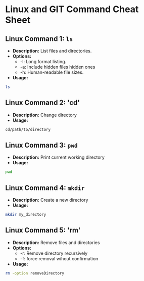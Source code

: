 # Linux and GIT Command Cheat Sheet 
## Linux Command 1: `ls`

- **Description:** List files and directories.
- **Options:**
  * -l: Long format listing.
  * -a: Include hidden files hidden ones
  * -h: Human-readable file sizes.
- **Usage:**
``` bash 
ls
 ```

## Linux Command 2: 'cd'

- **Description:** Change directory
- **Usage:**
``` bash
cd/path/to/directory
 ```

## Linux Command 3: `pwd`

- **Description:** Print current working directory 
- **Usage:**
``` bash
pwd 
 ```

## Linux Command 4: `mkdir`

- **Description:** Create a new directory 
- **Usage:**
``` bash
mkdir my_directory
 ```

## Linux Command 5: 'rm'

- **Description:** Remove files and directories 
- **Options:**
  * -r: Remove directory recursively
  * -f: force removal wihout confirmation
- **Usage:**
``` bash
rm -option removeDirectory
 ```


